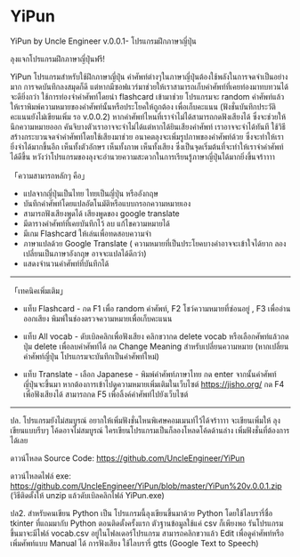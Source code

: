# YiPun
YiPun by Uncle Engineer v.0.0.1- โปรแกรมฝึกภาษาญี่ปุ่น

ลุงแจกโปรแกรมฝึกภาษาญี่ปุ่นฟรี!

YiPun โปรแกรมสำหรับใช้ฝึกภาษาญี่ปุ่น คำศัพท์ต่างๆในภาษาญี่ปุ่นต้องใช้พลังในการจดจำเป็นอย่างมาก การจดบันทึกลงสมุดก็ดี แต่หากมีซอฟแวร์มาช่วยให้เราสามารถเก็บคำศัพท์ที่เคยท่องมาทบทวนได้จะดียิ่งกว่า ใช้การท่องจำคำศัพท์โดยนำ flashcard เข้ามาช่วย โปรแกรมจะ random คำศัพท์แล้วให้เราพิมพ์ความหมายของคำศัพท์นั้นหรือประโยคให้ถูกต้อง เพื่อเก็บคะแนน (ฟังชั่นบันทึกประวัติคะแนนยังไม่เขียนเพิ่ม รอ v.0.0.2) หากคำศัพท์ไหนที่เราจำไม่ได้สามารถกดฟังเสียงได้ ซึ่งจะช่วยให้นึกความหมายออก คันจิบางตัวเราอาจจะจำไม่ได้แต่หากได้ยินเสียงคำศัพท์ เราอาจจะจำได้ทันที ใช้วิธีสร้างกระบวนจดจำคำศัพท์โดยใช้เสียงมาช่วย อนาคตลุงจะเพิ่มรูปภาพของคำศัพท์ด้วย ซึ่งจะทำให้เรายิ่งจำได้มากขึ้นอีก เห็นทั้งตัวอักษร เห็นทั้งภาพ เห็นทั้งเสียง ซึ่งเป็นจุดเริ่มต้นที่จะทำให้เราจำคำศัพท์ได้ดีขึ้น หวังว่าโปรแกรมของลุงจะอำนวยความสะดวกในการเรียนรู้ภาษาญี่ปุ่นได้มากยิ่งขึ้นจร้าาาา

「ความสามารถหลักๆ คือ」

- แปลจากญี่ปุ่นเป็นไทย ไทยเป็นญี่ปุ่น หรืออังกฤษ
- บันทึกคำศัพท์โดยแปลอัตโนมัติหรือแบบกรอกความหมายเอง
- สามารถฟังเสียงพูดได้ เสียงพูดของ google translate
- มีตารางคำศัพท์ที่เคยบันทึกไว้ ลบ แก้ไขความหมายได้
- มีเกม Flashcard ให้เล่นเพื่อทดสอบความจำ
- ภาษาแปลด้วย Google Translate ( ความหมายที่เป็นประโยคบางคำอาจจะเข้าใจได้ยาก ลองเปลี่ยนเป็นภาษาอังกฤษ อาจจะแปลได้ดีกว่า)
- แสดงจำนวนคำศัพท์ที่บันทึกได้
-----------------------------------------
「เทคนิคเพิ่มเติม」
- แท็บ Flashcard - กด F1 เพื่อ random คำศัพท์, F2 โชว์ความหมายที่ซ่อนอยู่ , F3 เพื่ออ่านออกเสียง พิมพ์ในช่องตรวจความหมายเพื่อเก็บคะแนน

- แท็บ All vocab - ดับเบิลคลิกเพื่อฟังเสียง คลิกขวากด delete vocab หรือเลือกศัพท์แล้วกดปุ่ม delete เพื่อลบคำศัพท์ได้ กด Change Meaning สำหรับเปลี่ยนความหมาย (หากเปลี่ยนคำศัพท์ญี่ปุ่น โปรแกรมจะบันทึกเป็นคำศัพท์ใหม่)

- แท็บ Translate - เลือก Japanese - พิมพ์คำศัพท์ภาษาไทย กด enter จากนั้นคำศัพท์ญี่ปุ่นจะขึ้นมา หากต้องการเข้าไปดูความหมายเพิ่มเติมในเว็บไซต์ https://jisho.org/ กด F4 เพื่อฟังเสียงได้ สามารถกด F5 เพื่อลิ้งค์คำศัพท์ไปยังเว็บไซต์
-----------------------------------------
ปล. โปรแกรมยังไม่สมบูรณ์ อยากให้เพิ่มฟังชั่นไหนพิเศษคอมเมนท์ไว้ได้จร้าาาา จะเขียนเพิ่มให้ ลุงเขียนแบบรีบๆ โค้ดอาจไม่สมบูรณ์ ใครเขียนโปรแกรมเป็นก็ลองโหลดโค้ดด้านล่าง เพิ่มฟังชั่นที่ต้องการได้เลย

ดาวน์โหลด Source Code: https://github.com/UncleEngineer/YiPun

ดาวน์โหลดไฟล์ exe: https://github.com/UncleEngineer/YiPun/blob/master/YiPun%20v.0.0.1.zip (วิธีติดตั้งให้ unzip แล้วดับเบิลคลิกไฟล์ YiPun.exe)

ปล2. สำหรับคนเขียน Python เป็น โปรแกรมนี้ลุงเขียนขึ้นมาด้วย Python โดยใช้ไลบรารี่ชื่อ tkinter ที่แถมมากับ Python ตอนติดตั้งครั้งแรก ตัวฐานข้อมูลใช้แค่ csv ก็เพียงพอ รันโปรแกรมขึ้นมาจะมีไฟล์ vocab.csv อยู่ในโฟลเดอร์โปรแกรม สามารถคลิกขวาแล้ว Edit เพื่อดูคำศัพท์หรือเพิ่มศัพท์แบบ Manual ได้ การฟังเสียง ใช้ไลบรารี่ gtts (Google Text to Speech) 
